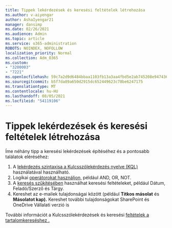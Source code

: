 ```yaml
---
title: Tippek lekérdezések és keresési feltételek létrehozása
ms.author: v-aiyengar
author: AshaIyengar21
manager: dansimp
ms.date: 02/26/2021
ms.audience: Admin
ms.topic: article
ms.service: o365-administration
ROBOTS: NOINDEX, NOFOLLOW
localization_priority: Normal
ms.collection: Adm_O365
ms.custom:
- "3200003"
- "7221"
ms.openlocfilehash: 59c7a2d9d6484bbaa1103fb13a3aa4fbd5e2ab745208e9474362029cf6406234
ms.sourcegitcommit: b5f7da89a650d2915dc652449623c78be6247175
ms.translationtype: MT
ms.contentlocale: hu-HU
ms.lasthandoff: 08/05/2021
ms.locfileid: "54119106"
---
```

# <a name="tips-for-building-keyword-queries-and-search-conditions"></a>Tippek lekérdezések és keresési feltételek létrehozása

Íme néhány tipp a keresési lekérdezések építéséhez és a pontosabb találatok eléréséhez:

1. A [lekérdezés szintaxisa a Kulcsszólekérdezés nyelve (KQL)](https://go.microsoft.com/fwlink/?linkid=2101591) használatával használható.
1. Logikai [operátorokat használjon,](https://go.microsoft.com/fwlink/?linkid=2101592) például AND, OR, NOT.
1. A [keresés szűkítésében](https://go.microsoft.com/fwlink/?linkid=2102410) használhat keresési feltételeket, például Dátum, Feladó/Szerző és Tárgy.
1. Kereshet az e-mailek tulajdonságai között (például **Titkos másolat** és **Másolatot kap).** Kereshet további tulajdonságokat SharePoint és OneDrive Vállalati verzió is

További információt a Kulcsszólekérdezések és keresési [feltételek a tartalomkereséshez .](https://go.microsoft.com/fwlink/?linkid=2102411)
